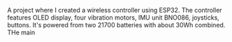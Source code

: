 A project where I created a wireless controller using ESP32.
The controller features OLED display, four vibration motors, IMU unit BNO086, joysticks, buttons.
It's powered from two 21700 batteries with about 30Wh combined.<br>
THe main 

